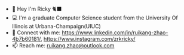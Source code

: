 - 👋 Hey I'm Ricky 🐈‍⬛
- 💻 I'm a graduate Computer Science student from the University Of Illinois at Urbana-Champaign(UIUC)
- 👀 Connect with me: https://www.linkedin.com/in/ruikang-zhao-4b7b60181/, https://www.instagram.com/zrkricky/
- 📫 Reach me: ruikang.zhao@outlook.com

<!---
Ruikang-Zhao/Ruikang-Zhao is a ✨ special ✨ repository because its `README.md` (this file) appears on your GitHub profile.
You can click the Preview link to take a look at your changes.
--->
